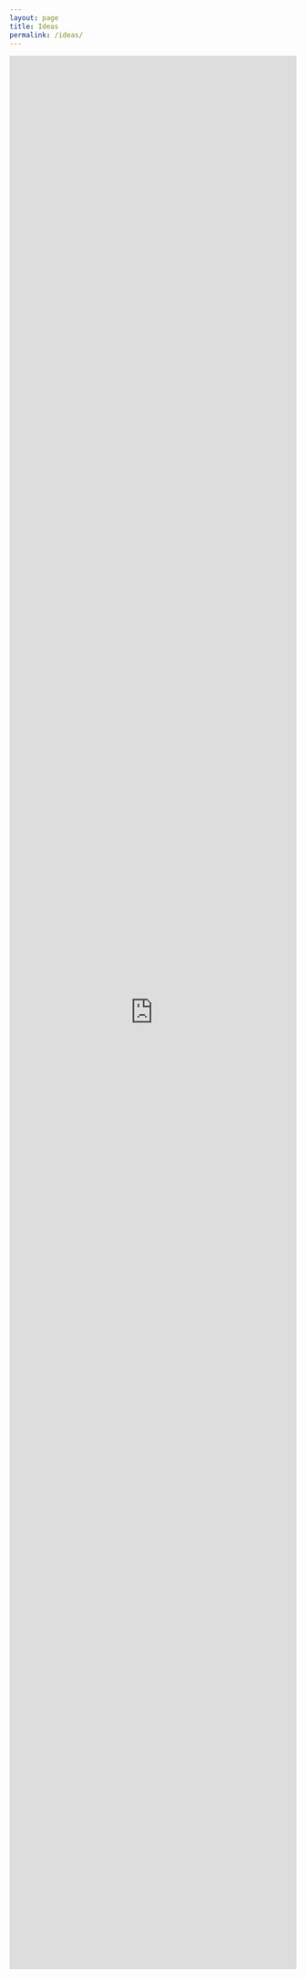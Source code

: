 ```yaml
---
layout: page
title: Ideas
permalink: /ideas/
---
```


<iframe src="https://waffle.io/naturalenemy/ideas" style="width: 100%; min-height: 86%;" frameborder="0"></iframe>